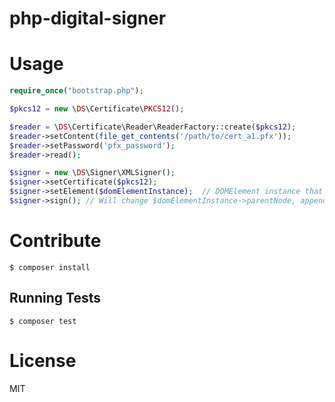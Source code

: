 # php-digital-signer

# Usage

```php
require_once("bootstrap.php");

$pkcs12 = new \DS\Certificate\PKCS12();

$reader = \DS\Certificate\Reader\ReaderFactory::create($pkcs12);
$reader->setContent(file_get_contents('/path/to/cert_a1.pfx'));
$reader->setPassword('pfx_password');
$reader->read();

$signer = new \DS\Signer\XMLSigner();
$signer->setCertificate($pkcs12);
$signer->setElement($domElementInstance);  // DOMElement instance that will be signed
$signer->sign(); // Will change $domElementInstance->parentNode, appending "Signature" tag

```

# Contribute

```
$ composer install
```

## Running Tests
```
$ composer test
```

# License
MIT
